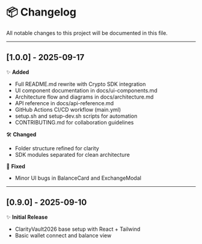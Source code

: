 # 📦 Changelog

All notable changes to this project will be documented in this file.

---

## [1.0.0] - 2025-09-17

✨ **Added**
- Full README.md rewrite with Crypto SDK integration
- UI component documentation in docs/ui-components.md
- Architecture flow and diagrams in docs/architecture.md
- API reference in docs/api-reference.md
- GitHub Actions CI/CD workflow (main.yml)
- setup.sh and setup-dev.sh scripts for automation
- CONTRIBUTING.md for collaboration guidelines

🛠 **Changed**
- Folder structure refined for clarity
- SDK modules separated for clean architecture

🐛 **Fixed**
- Minor UI bugs in BalanceCard and ExchangeModal

---

## [0.9.0] - 2025-09-10

✨ **Initial Release**
- ClarityVault2026 base setup with React + Tailwind
- Basic wallet connect and balance view
